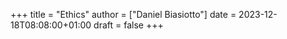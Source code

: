 +++
title = "Ethics"
author = ["Daniel Biasiotto"]
date = 2023-12-18T08:08:00+01:00
draft = false
+++
